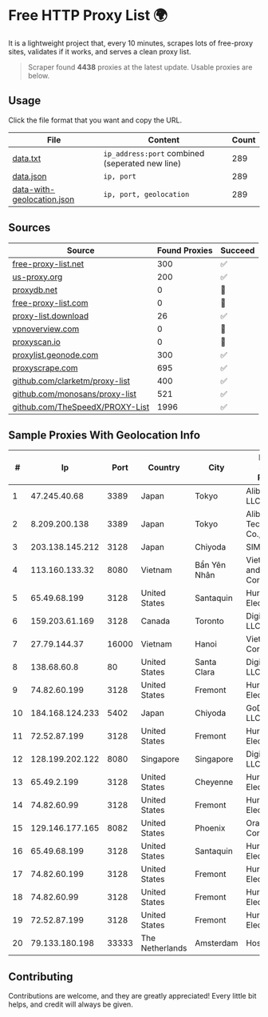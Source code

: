 
# Free HTTP Proxy List 🌍

It is a lightweight project that, every 10 minutes, scrapes lots of free-proxy sites, validates if it works, and serves a clean proxy list.


> Scraper found **4438** proxies at the latest update. Usable proxies are below.

## Usage

Click the file format that you want and copy the URL.


|File|Content|Count|
|----|-------|-----|
|[data.txt](https://raw.githubusercontent.com/themiralay/Proxy-List-World/master/data.txt)|`ip_address:port` combined (seperated new line)|289|
|[data.json](https://raw.githubusercontent.com/themiralay/Proxy-List-World/master/data.json)|`ip, port`|289|
|[data-with-geolocation.json](https://raw.githubusercontent.com/themiralay/Proxy-List-World/master/data-with-geolocation.json)|`ip, port, geolocation`|289|

## Sources

|Source|Found Proxies|Succeed|
|------|-------------|-------|
|[free-proxy-list.net](https://free-proxy-list.net)|300|✅|
|[us-proxy.org](https://www.us-proxy.org)|200|✅|
|[proxydb.net](http://proxydb.net)|0|🚫|
|[free-proxy-list.com](https://free-proxy-list.com/?page=&port=&type%5B%5D=http&type%5B%5D=https&up_time=0&search=Search)|0|🚫|
|[proxy-list.download](https://www.proxy-list.download/HTTP)|26|✅|
|[vpnoverview.com](https://vpnoverview.com/privacy/anonymous-browsing/free-proxy-servers)|0|🚫|
|[proxyscan.io](https://www.proxyscan.io)|0|🚫|
|[proxylist.geonode.com](https://proxylist.geonode.com/api/proxy-list?limit=300&page=1&sort_by=lastChecked&sort_type=desc&protocols=http,https)|300|✅|
|[proxyscrape.com](https://api.proxyscrape.com/v2/?request=displayproxies&protocol=http&timeout=10000&country=all&ssl=all&anonymity=all)|695|✅|
|[github.com/clarketm/proxy-list](https://raw.githubusercontent.com/clarketm/proxy-list/master/proxy-list-raw.txt)|400|✅|
|[github.com/monosans/proxy-list](https://raw.githubusercontent.com/monosans/proxy-list/main/proxies/http.txt)|521|✅|
|[github.com/TheSpeedX/PROXY-List](https://raw.githubusercontent.com/TheSpeedX/PROXY-List/master/http.txt)|1996|✅|


## Sample Proxies With Geolocation Info

|#|Ip|Port|Country|City|Internet Service Provider|
|-|--|----|-------|----|-------------------------|
|1|47.245.40.68|3389|Japan|Tokyo|Alibaba Cloud LLC|
|2|8.209.200.138|3389|Japan|Tokyo|Alibaba (US) Technology Co., Ltd.|
|3|203.138.145.212|3128|Japan|Chiyoda|SIMPLEIA|
|4|113.160.133.32|8080|Vietnam|Bẩn Yên Nhân|VietNam Post and Telecom Corporation|
|5|65.49.68.199|3128|United States|Santaquin|Hurricane Electric LLC|
|6|159.203.61.169|3128|Canada|Toronto|DigitalOcean, LLC|
|7|27.79.144.37|16000|Vietnam|Hanoi|Viettel Corporation|
|8|138.68.60.8|80|United States|Santa Clara|DigitalOcean, LLC|
|9|74.82.60.199|3128|United States|Fremont|Hurricane Electric LLC|
|10|184.168.124.233|5402|Japan|Chiyoda|GoDaddy.com, LLC|
|11|72.52.87.199|3128|United States|Fremont|Hurricane Electric LLC|
|12|128.199.202.122|8080|Singapore|Singapore|DigitalOcean, LLC|
|13|65.49.2.199|3128|United States|Cheyenne|Hurricane Electric LLC|
|14|74.82.60.99|3128|United States|Fremont|Hurricane Electric LLC|
|15|129.146.177.165|8082|United States|Phoenix|Oracle Corporation|
|16|65.49.68.199|3128|United States|Santaquin|Hurricane Electric LLC|
|17|74.82.60.199|3128|United States|Fremont|Hurricane Electric LLC|
|18|74.82.60.99|3128|United States|Fremont|Hurricane Electric LLC|
|19|72.52.87.199|3128|United States|Fremont|Hurricane Electric LLC|
|20|79.133.180.198|33333|The Netherlands|Amsterdam|Hostkey B.V.|



## Contributing

Contributions are welcome, and they are greatly appreciated! Every
little bit helps, and credit will always be given.

